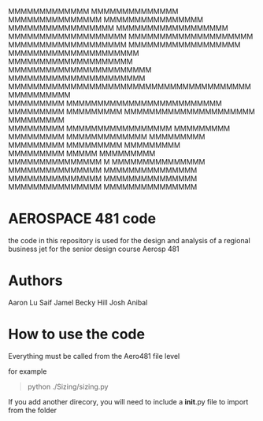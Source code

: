                                                         
MMMMMMMMMMMMM                            MMMMMMMMMMMMMM                       
MMMMMMMMMMMMMMM                        MMMMMMMMMMMMMMMM
MMMMMMMMMMMMMMMMM                    MMMMMMMMMMMMMMMMMM                   
MMMMMMMMMMMMMMMMMMM                MMMMMMMMMMMMMMMMMMMM         
   MMMMMMMMMMMMMMMMMMM            MMMMMMMMMMMMMMMMMM              
   MMMMMMMMMMMMMMMMMMMMM        MMMMMMMMMMMMMMMMMMMM              
   MMMMMMMMMMMMMMMMMMMMMMM    MMMMMMMMMMMMMMMMMMMMMM                 
   MMMMMMMMMMMMMMMMMMMMMMMMMMMMMMMMMMMMMMMMMMMMMMMMM                 
   MMMMMMMMM   MMMMMMMMMMMMMMMMMMMMMMMMM   MMMMMMMMM
   MMMMMMMMM     MMMMMMMMMMMMMMMMMMMMM     MMMMMMMMM                 
   MMMMMMMMM       MMMMMMMMMMMMMMMMM       MMMMMMMMM                 
   MMMMMMMMM         MMMMMMMMMMMMM         MMMMMMMMM                 
   MMMMMMMMM           MMMMMMMMM           MMMMMMMMM                 
   MMMMMMMMM             MMMMM             MMMMMMMMM                     
MMMMMMMMMMMMMMM            M            MMMMMMMMMMMMMMM    
MMMMMMMMMMMMMMM                         MMMMMMMMMMMMMMM    
MMMMMMMMMMMMMMM                         MMMMMMMMMMMMMMM
MMMMMMMMMMMMMMM                         MMMMMMMMMMMMMMM   

# AEROSPACE 481 code
the code in this repository is used for the design and analysis of a regional business jet for the senior design course Aerosp 481

# Authors 
Aaron Lu
Saif Jamel 
Becky Hill
Josh Anibal 

# How to use the code

Everything must be called from the Aero481 file level

for example 
> python ./Sizing/sizing.py

If you add another direcory, you will need to include a __init__.py file 
to import from the folder



